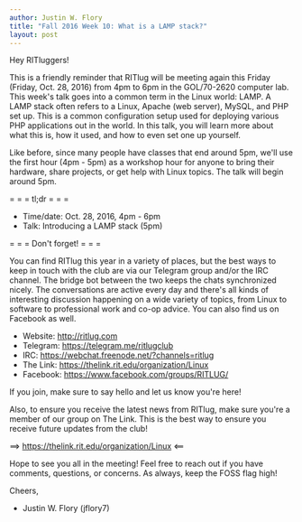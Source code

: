 ```yaml
---
author: Justin W. Flory
title: "Fall 2016 Week 10: What is a LAMP stack?"
layout: post
---
```


Hey RITluggers!

This is a friendly reminder that RITlug will be meeting again this Friday (Friday, Oct. 28, 2016) from 4pm to 6pm in the GOL/70-2620 computer lab. This week's talk goes into a common term in the Linux world: LAMP. A LAMP stack often refers to a Linux, Apache (web server), MySQL, and PHP set up. This is a common configuration setup used for deploying various PHP applications out in the world. In this talk, you will learn more about what this is, how it used, and how to even set one up yourself.

Like before, since many people have classes that end around 5pm, we'll use the first hour (4pm - 5pm) as a workshop hour for anyone to bring their hardware, share projects, or get help with Linux topics. The talk will begin around 5pm.


= = =  tl;dr  = = =

* Time/date: Oct. 28, 2016, 4pm - 6pm
* Talk:      Introducing a LAMP stack (5pm)


= = =  Don't forget!  = = =

You can find RITlug this year in a variety of places, but the best ways to keep in touch with the club are via our Telegram group and/or the IRC channel. The bridge bot between the two keeps the chats synchronized nicely. The conversations are active every day and there's all kinds of interesting discussion happening on a wide variety of topics, from Linux to software to professional work and co-op advice. You can also find us on Facebook as well.

* Website:  http://ritlug.com
* Telegram: https://telegram.me/ritlugclub
* IRC:      https://webchat.freenode.net/?channels=ritlug
* The Link: https://thelink.rit.edu/organization/Linux
* Facebook: https://www.facebook.com/groups/RITLUG/

If you join, make sure to say hello and let us know you're here!

Also, to ensure you receive the latest news from RITlug, make sure you're a member of our group on The Link. This is the best way to ensure you receive future updates from the club!

==> https://thelink.rit.edu/organization/Linux <==


Hope to see you all in the meeting! Feel free to reach out if you have comments, questions, or concerns. As always, keep the FOSS flag high!

Cheers,
- Justin W. Flory (jflory7)

